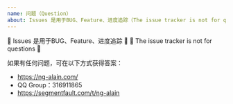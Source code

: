 ```yaml
---
name: 问题（Question）
about: Issues 是用于BUG、Feature、进度追踪（The issue tracker is not for questions.）
---
```


🚨 Issues 是用于BUG、Feature、进度追踪 🚨
🚨 The issue tracker is not for questions 🚨

如果有任何问题，可在以下方式获得答案：

- https://ng-alain.com/
- QQ Group：316911865
- https://segmentfault.com/t/ng-alain
